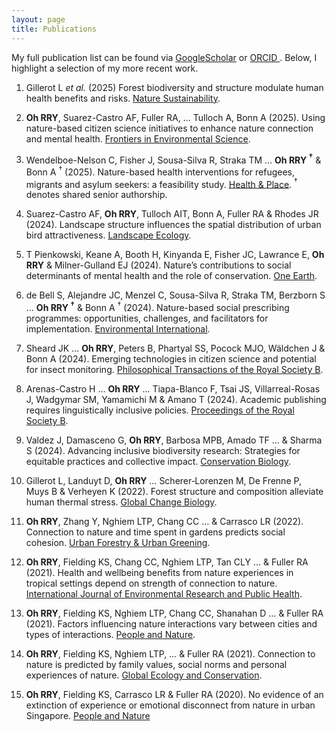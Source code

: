 ```yaml
---
layout: page
title: Publications 
---
```


My full publication list can be found via [GoogleScholar](https://scholar.google.com/citations?user=E2hr2CMAAAAJ&hl=en&oi=ao) or [ORCID ](https://orcid.org/0000-0003-2716-7727).
Below, I highlight a selection of my more recent work. 

1. Gillerot L _et al._ (2025) Forest biodiversity and structure modulate human health benefits and risks. [Nature Sustainability](https://doi.org/10.1038/s41893-025-01547-3).

2. **Oh RRY**, Suarez-Castro AF, Fuller RA, … Tulloch A, Bonn A (2025). Using nature-based citizen science initiatives to enhance nature connection and mental health. [Frontiers in Environmental Science](https://doi.org/10.3389/fenvs.2025.1461601).

3. Wendelboe-Nelson C, Fisher J, Sousa-Silva R, Straka TM … **Oh RRY $^{\text{†}}$** & Bonn A $^{\text{†}}$ (2025). Nature-based health interventions for refugees, migrants and asylum seekers: a feasibility study. [Health & Place](https://doi.org/10.1016/j.healthplace.2024.103387). $^{\text{†}}$ denotes shared senior authorship. 

4. Suarez-Castro AF, **Oh RRY**, Tulloch AIT, Bonn A, Fuller RA & Rhodes JR (2024). Landscape structure influences the spatial distribution of urban bird attractiveness. [Landscape Ecology](https://doi.org/10.1007/s10980-024-01950-9).

5. T Pienkowski, Keane A, Booth H, Kinyanda E, Fisher JC, Lawrance E, **Oh RRY** & Milner-Gulland EJ (2024). Nature’s contributions to social determinants of mental health and the role of conservation. [One Earth](https://doi.org/10.1016/j.oneear.2024.05.004).

6. de Bell S, Alejandre JC, Menzel C, Sousa-Silva R, Straka TM, Berzborn S … **Oh RRY $^{\text{†}}$** & Bonn A $^{\text{†}}$ (2024). Nature-based social prescribing programmes: opportunities, challenges, and facilitators for implementation. [Environmental International](https://doi.org/10.1016/j.envint.2024.108801). 

7. Sheard JK … **Oh RRY**, Peters B, Phartyal SS, Pocock MJO, Wäldchen J & Bonn A (2024). Emerging technologies in citizen science and potential for insect monitoring. [Philosophical Transactions of the Royal Society B](https://doi.org/10.1098/rstb.2023.0106).

8. Arenas-Castro H … **Oh RRY** … Tiapa-Blanco F, Tsai JS, Villarreal-Rosas J, Wadgymar SM, Yamamichi M & Amano T (2024). Academic publishing requires linguistically inclusive policies. [Proceedings of the Royal Society B](https://doi.org/10.1098/rspb.2023.2840).
    
9.	Valdez J, Damasceno G, **Oh RRY**, Barbosa MPB, Amado TF … & Sharma S (2024). Advancing inclusive biodiversity research: Strategies for equitable practices and collective impact. [Conservation Biology](https://doi.org/10.1111/cobi.14325 ).
    
10. Gillerot L, Landuyt D, **Oh RRY** … Scherer‐Lorenzen M, De Frenne P, Muys B & Verheyen K (2022). Forest structure and composition alleviate human thermal stress. [Global Change Biology](https://doi.org/10.1111/gcb.16419).

11. **Oh RRY**, Zhang Y, Nghiem LTP, Chang CC … & Carrasco LR (2022). Connection to nature and time spent in gardens predicts social cohesion. [Urban Forestry & Urban Greening](https://doi.org/10.1016/j.ufug.2022.127655).
      
12.	**Oh RRY**, Fielding KS, Chang CC, Nghiem LTP, Tan CLY … & Fuller RA (2021). Health and wellbeing benefits from nature experiences in tropical settings depend on strength of connection to nature. [International Journal of Environmental Research and Public Health](https://doi.org/10.3390/ijerph181910149).

13.	**Oh RRY**, Fielding KS, Nghiem LTP, Chang CC, Shanahan D … & Fuller RA (2021). Factors influencing nature interactions vary between cities and types of interactions. [People and Nature](https://doi.org/10.1002/pan3.10181).
    
14.	**Oh RRY**, Fielding KS, Nghiem LTP, … & Fuller RA (2021). Connection to nature is predicted by family values, social norms and personal experiences of nature. [Global Ecology and Conservation](https://doi.org/10.1016/j.gecco.2021.e01632).
     
16.	**Oh RRY**, Fielding KS, Carrasco LR & Fuller RA (2020). No evidence of an extinction of experience or emotional disconnect from nature in urban Singapore. [People and Nature](https://doi.org/10.1002/pan3.10148)
